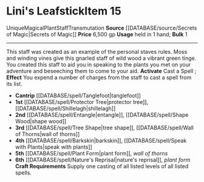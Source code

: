 ﻿---
bulk: '1'
id: '1001'
item_category: Staves
level: '15'
name: Lini's Leafstick
price: 6,500 gp
rarity: Unique
school: Transmutation
source: '[[DATABASE/source/Secrets of Magic|Secrets of Magic]]'
subcategory: stave
trait:
- '[[DATABASE/trait/Magical|Magical]]'
- '[[DATABASE/trait/Plant|Plant]]'
- '[[DATABASE/trait/Staff|Staff]]'
- '[[DATABASE/trait/Transmutation|Transmutation]]'
- '[[DATABASE/trait/Unique|Unique]]'
type: Item
usage: held in 1 hand

---
# Lini's Leafstick<span class="item-type">Item 15</span>

<span class="trait-unique item-trait">Unique</span><span class="item-trait">Magical</span><span class="item-trait">Plant</span><span class="item-trait">Staff</span><span class="item-trait">Transmutation</span>
**Source** [[DATABASE/source/Secrets of Magic|Secrets of Magic]] 
**Price** 6,500 gp
**Usage** held in 1 hand; **Bulk** 1

---
This staff was created as an example of the personal staves rules.
Moss and winding vines give this gnarled staff of wild wood a vibrant green tinge. You created this staff to aid you in speaking to the plants you met on your adventure and beseeching them to come to your aid.
**Activate** Cast a Spell ; **Effect** You expend a number of charges from the staff to cast a spell from its list.

* **Cantrip** [[DATABASE/spell/Tanglefoot|tanglefoot]]
* **1st** [[DATABASE/spell/Protector Tree|protector tree]], [[DATABASE/spell/Shillelagh|shillelagh]]
* **2nd** [[DATABASE/spell/Entangle|entangle]], [[DATABASE/spell/Shape Wood|shape wood]]
* **3rd** [[DATABASE/spell/Tree Shape|tree shape]], [[DATABASE/spell/Wall of Thorns|wall of thorns]]
* **4th** [[DATABASE/spell/Barkskin|barkskin]], [[DATABASE/spell/Speak with Plants|speak with plants]]
* **5th** [[DATABASE/spell/Plant Form|plant form]], _wall of thorns_
* **6th** [[DATABASE/spell/Nature's Reprisal|nature's reprisal]], _plant form_
**Craft Requirements** Supply one casting of all listed levels of all listed spells.